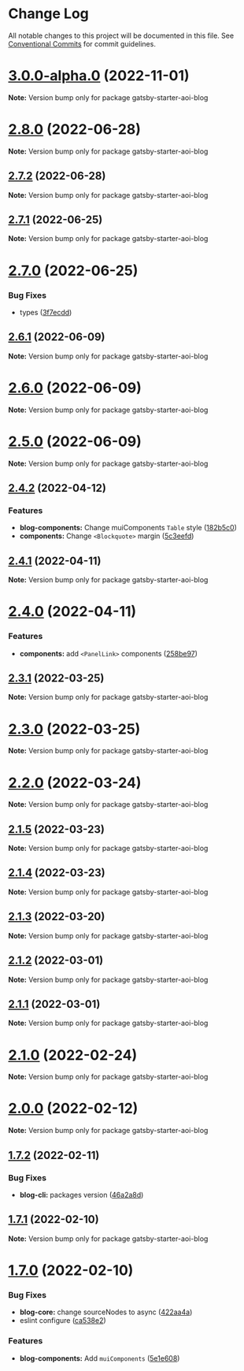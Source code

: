 # Change Log

All notable changes to this project will be documented in this file.
See [Conventional Commits](https://conventionalcommits.org) for commit guidelines.

# [3.0.0-alpha.0](https://github.com/cieloazul310/gatsby-aoi/compare/v2.8.0...v3.0.0-alpha.0) (2022-11-01)

**Note:** Version bump only for package gatsby-starter-aoi-blog

# [2.8.0](https://github.com/cieloazul310/gatsby-aoi/compare/v2.7.2...v2.8.0) (2022-06-28)

**Note:** Version bump only for package gatsby-starter-aoi-blog

## [2.7.2](https://github.com/cieloazul310/gatsby-aoi/compare/v2.7.1...v2.7.2) (2022-06-28)

**Note:** Version bump only for package gatsby-starter-aoi-blog

## [2.7.1](https://github.com/cieloazul310/gatsby-aoi/compare/v2.7.0...v2.7.1) (2022-06-25)

**Note:** Version bump only for package gatsby-starter-aoi-blog

# [2.7.0](https://github.com/cieloazul310/gatsby-aoi/compare/v2.6.1...v2.7.0) (2022-06-25)

### Bug Fixes

- types ([3f7ecdd](https://github.com/cieloazul310/gatsby-aoi/commit/3f7ecdd0b44b7d63ba5e1d3446a44b5a53dd6915))

## [2.6.1](https://github.com/cieloazul310/gatsby-aoi/compare/v2.6.0...v2.6.1) (2022-06-09)

**Note:** Version bump only for package gatsby-starter-aoi-blog

# [2.6.0](https://github.com/cieloazul310/gatsby-aoi/compare/v2.5.0...v2.6.0) (2022-06-09)

**Note:** Version bump only for package gatsby-starter-aoi-blog

# [2.5.0](https://github.com/cieloazul310/gatsby-aoi/compare/v2.4.2...v2.5.0) (2022-06-09)

**Note:** Version bump only for package gatsby-starter-aoi-blog

## [2.4.2](https://github.com/cieloazul310/gatsby-aoi/compare/v2.4.1...v2.4.2) (2022-04-12)

### Features

- **blog-components:** Change muiComponents `Table` style ([182b5c0](https://github.com/cieloazul310/gatsby-aoi/commit/182b5c01c5a5e7cbf836d8199c06d4c0725c1963))
- **components:** Change `<Blockquote>` margin ([5c3eefd](https://github.com/cieloazul310/gatsby-aoi/commit/5c3eefde33ef0550748a0ce850d36dac7f4be16e))

## [2.4.1](https://github.com/cieloazul310/gatsby-aoi/compare/v2.4.0...v2.4.1) (2022-04-11)

**Note:** Version bump only for package gatsby-starter-aoi-blog

# [2.4.0](https://github.com/cieloazul310/gatsby-aoi/compare/v2.3.1...v2.4.0) (2022-04-11)

### Features

- **components:** add `<PanelLink>` components ([258be97](https://github.com/cieloazul310/gatsby-aoi/commit/258be9783e80151ff758d0bf144cf7206c21529c))

## [2.3.1](https://github.com/cieloazul310/gatsby-aoi/compare/v2.3.0...v2.3.1) (2022-03-25)

**Note:** Version bump only for package gatsby-starter-aoi-blog

# [2.3.0](https://github.com/cieloazul310/gatsby-aoi/compare/v2.2.0...v2.3.0) (2022-03-25)

**Note:** Version bump only for package gatsby-starter-aoi-blog

# [2.2.0](https://github.com/cieloazul310/gatsby-aoi/compare/v2.1.5...v2.2.0) (2022-03-24)

**Note:** Version bump only for package gatsby-starter-aoi-blog

## [2.1.5](https://github.com/cieloazul310/gatsby-aoi/compare/v2.1.4...v2.1.5) (2022-03-23)

**Note:** Version bump only for package gatsby-starter-aoi-blog

## [2.1.4](https://github.com/cieloazul310/gatsby-aoi/compare/v2.1.3...v2.1.4) (2022-03-23)

**Note:** Version bump only for package gatsby-starter-aoi-blog

## [2.1.3](https://github.com/cieloazul310/gatsby-aoi/compare/v2.1.2...v2.1.3) (2022-03-20)

**Note:** Version bump only for package gatsby-starter-aoi-blog

## [2.1.2](https://github.com/cieloazul310/gatsby-aoi/compare/v2.1.1...v2.1.2) (2022-03-01)

**Note:** Version bump only for package gatsby-starter-aoi-blog

## [2.1.1](https://github.com/cieloazul310/gatsby-aoi/compare/v2.1.0...v2.1.1) (2022-03-01)

**Note:** Version bump only for package gatsby-starter-aoi-blog

# [2.1.0](https://github.com/cieloazul310/gatsby-aoi/compare/v2.0.0...v2.1.0) (2022-02-24)

**Note:** Version bump only for package gatsby-starter-aoi-blog

# [2.0.0](https://github.com/cieloazul310/gatsby-aoi/compare/v1.7.2...v2.0.0) (2022-02-12)

**Note:** Version bump only for package gatsby-starter-aoi-blog

## [1.7.2](https://github.com/cieloazul310/gatsby-aoi/compare/v1.7.1...v1.7.2) (2022-02-11)

### Bug Fixes

- **blog-cli:** packages version ([46a2a8d](https://github.com/cieloazul310/gatsby-aoi/commit/46a2a8d5a08fa1e13bfa55a94ae3027746d50ed0))

## [1.7.1](https://github.com/cieloazul310/gatsby-aoi/compare/v1.7.0...v1.7.1) (2022-02-10)

**Note:** Version bump only for package gatsby-starter-aoi-blog

# [1.7.0](https://github.com/cieloazul310/gatsby-aoi/compare/v1.6.1...v1.7.0) (2022-02-10)

### Bug Fixes

- **blog-core:** change sourceNodes to async ([422aa4a](https://github.com/cieloazul310/gatsby-aoi/commit/422aa4a1ce75e033e338db8066a0e9a3632391b8))
- eslint configure ([ca538e2](https://github.com/cieloazul310/gatsby-aoi/commit/ca538e2dec5079cf94524a95315c84e37395c21f))

### Features

- **blog-components:** Add `muiComponents` ([5e1e608](https://github.com/cieloazul310/gatsby-aoi/commit/5e1e608449a35074a4beb317cb7a25ade72ac8bd))
